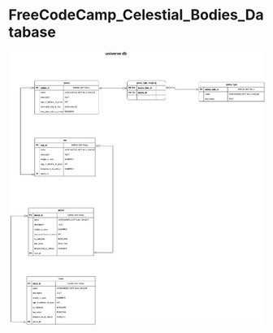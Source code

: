 # FreeCodeCamp_Celestial_Bodies_Database

![diagram](_FreeCodeCamp_Celestial_Bodies_Database.drawio.png)